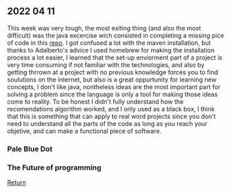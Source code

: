 ## 2022 04 11

This week was very tough, the most exiting thing (and also the most difficult) was the java excercise wich consisted in completing a missing pice of code in this [repo](https://github.com/Nearsoft/academy-exercises). I got confused a lot with the maven installation, but thanks to Adalberto's advice I used homebrew for making the installation process a lot easier, I learned that the set-up enviorment part of a project is very time consuming if not familiar with the technologies, and also by getting thrrown at a project with no previous knowledge forces you to find soulutions on the internet, but also is a great oppurtunity for learning new concepts, I don't like java, nontheless ideas are the most important part for solving a problem since the language is only a tool for making those ideas come to reality. To be honest I didn't fully understand how the recomendations algorithm worked, and I only used as a black box, I think that this is something that can apply to real word projects since you don't need to understand all the parts of the code as long as you reach your objetive, and can make a functional piece of software.

### Pale Blue Dot

### The Future of programming



[Return](../../index.md)